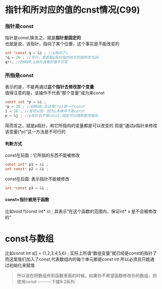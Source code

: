 # 指针和所对应的值的cnst情况(C99)   
### 指针是const
指针是const,换言之，就是**指针是固定的**    
也就是说，该指针，指向了某个位置，这个事实是不能改变的  
```C
int *const q = &i ; //q指向了i
*q = 26 ; //可行，意思是q指针指的地方的值修改为26
q++; //ERROR,q指针自身的值不可变
```

### 所指是const    
表示的是，不能再通过**这个指针去修改那个变量**  
值得注意的是，该操作不代表“那个变量”成为来const 
```C
const int *p = &i ; 
*p = 26 ; //ERROR,在这里(*p)是一个const
i = 26 ; //是可以的，因为i本身并不是const
p = &j ; //p指针也不是const,因此可以随意更改指向
```
简而言之，就是p指针，和它所指向的变量都是可以改变的 
但是“通过p指针来修改该变量(*p)”这一方法是不可行的   

#### 判断方式
const在前面：它所指的东西不能被修改 
```c
const int* p1 = &i ; 
int const* p2 = &i ; 
```

const在后面: 表示指针不能被修改 
```c
int *const p3 = &i ;
```

#### const+指针被用于函数
比如void f(const int* x) ; 
其表示“在这个函数的范围内，保证int* x 是不会被修改的”   

# const与数组
比如const int a[] = {1,2,3,4,5,6} ; 
实际上所谓“数组变量”就已经是const的指针了   
而这里我们加入了const,代表数组内的每个单元都是const int 
所以必须且只能通过初始化来赋值  
> 所以说在把数组传到函数里面的时候，如果你不希望函数修改你的数组，则使用const
-------下接9.2系列